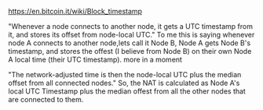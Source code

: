 https://en.bitcoin.it/wiki/Block_timestamp

"Whenever a node connects to another node, it gets a UTC timestamp from it, and stores its offset from node-local UTC." To me this is saying whenever node A connects to another node,lets call it Node B, Node A gets Node B's timestamp, and stores the offest (I believe from Node B) on their own Node A local time (their UTC timestamp).
 more in a moment
 
"The network-adjusted time is then the node-local UTC plus the median offset from all connected nodes."  So, the NAT is calculated as Node A's local UTC Timestamp plus the median offest from all the other nodes that are connected to them.